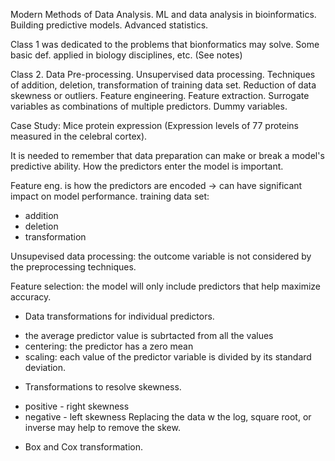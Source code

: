 Modern Methods of Data Analysis.
ML and data analysis in bioinformatics. Building predictive models. Advanced statistics.

Class 1 was dedicated to the problems that bionformatics may solve. Some basic def. applied in biology disciplines, etc. (See notes)

Class 2. Data Pre-processing.
Unsupervised data processing. Techniques of addition, deletion, transformation of training data set. Reduction of data skewness or outliers. Feature engineering.
Feature extraction. Surrogate variables as combinations of multiple predictors. Dummy variables.

Case Study:
Mice protein expression (Expression levels of 77 proteins measured in the celebral cortex).

It is needed to remember that data preparation can make or break a model's predictive ability. How the predictors enter the model is important.

Feature eng. is how the predictors are encoded -> can have significant impact on model performance.
training data set:
- addition
- deletion
- transformation

Unsupevised data processing: the outcome variable is not considered by the preprocessing techniques.

Feature selection: the model will only include predictors that help maximize accuracy.

* Data transformations for individual predictors.
- the average predictor value is subrtacted from all the values
- centering: the predictor has a zero mean
- scaling: each value of the predictor variable is divided by its standard deviation.

* Transformations to resolve skewness.
- positive - right skewness
- negative - left skewness
Replacing the data w the log, square root, or inverse may help to remove the skew.

* Box and Cox transformation.

